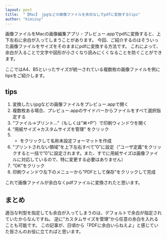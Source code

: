 ```yaml
---
layout: post
title:  "【Mac】 jpgなどの画像ファイルを余白なしでpdfに変換するtips"
author: "kimizuy"
---
```


画像ファイルをMacの画像編集アプリ・プレビュー.appでpdfに変換すると、上下左右に余白が入ってしまうことがあります。
今回、ご紹介するのはそういった画像ファイルをサイズをそのままにpdfに変換する方法です。
これによって、余白が入ることで文字や図形が小さくなり読みにくくなることを防ぐことができます。

ここではA4、B5といったサイズが統一されている複数枚の画像ファイルを例にtipsをご紹介します。







## tips

1. 変換したいjpgなどの画像ファイルをプレビュー.appで開く
2. 複数枚ある場合、プレビュー.appのサイドバーからファイルをすべて選択指定する
3. “ファイル->プリント…”（もしくは”⌘+P”）で印刷ウィンドウを開く
4. “用紙サイズ->カスタムサイズを管理” をクリック
5. + をクリックして名称未設定フォーマットを作成
6. ”プリントされない領域”を上下左右すべて”0”に設定（”ユーザ定義”をクリックすると一括で”0”に設定されます。また、すでに用紙サイズは画像ファイルに対応しているので、特に変更する必要はありません）
7. “OK”をクリック
8. 印刷ウィンドウ左下のメニューから”PDFとして保存”をクリックして完成

これで画像ファイルが余白なくpdfファイルに変換されたと思います。


## まとめ

適当な判型を指定しても余白が入ってしまうのは、デフォルトで余白が指定されていたからなんですね。
逆に”カスタムサイズを管理”から任意の余白を入れることも可能です。
この記事が、日頃から「PDFに余白いらねえよ」と感じていた皆さんのお役に立てればと思います。
